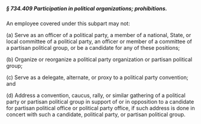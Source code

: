##### § 734.409 Participation in political organizations; prohibitions. #####

An employee covered under this subpart may not:

(a) Serve as an officer of a political party, a member of a national, State, or local committee of a political party, an officer or member of a committee of a partisan political group, or be a candidate for any of these positions;

(b) Organize or reorganize a political party organization or partisan political group;

(c) Serve as a delegate, alternate, or proxy to a political party convention; and

(d) Address a convention, caucus, rally, or similar gathering of a political party or partisan political group in support of or in opposition to a candidate for partisan political office or political party office, if such address is done in concert with such a candidate, political party, or partisan political group.